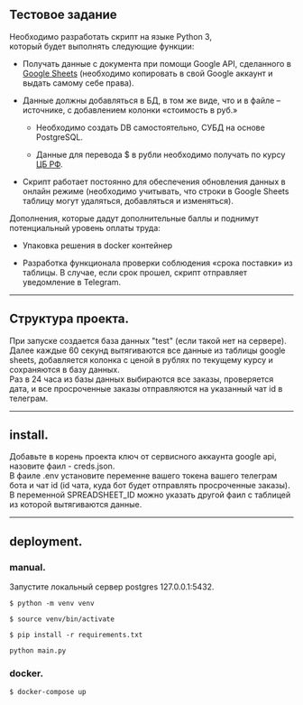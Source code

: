 

## Тестовое задание
Необходимо разработать скрипт на языке Python 3, <br>
который будет выполнять следующие функции:

* Получать данные с документа при помощи Google API, сделанного в
[Google Sheets](https://docs.google.com/spreadsheets/d/1f-qZEX1k_3nj5cahOzntYAnvO4ignbyesVO7yuBdv_g/edit)
(необходимо копировать в свой Google аккаунт и выдать самому себе права).
 

* Данные должны добавляться в БД, в том же виде, что и в файле –источнике, с добавлением колонки «стоимость в руб.»
    
    * Необходимо создать DB самостоятельно, СУБД на основе PostgreSQL.
    
    * Данные для перевода $ в рубли необходимо получать по курсу [ЦБ РФ](https://www.cbr.ru/development/SXML/).
    
* Скрипт работает постоянно для обеспечения обновления данных в онлайн режиме (необходимо учитывать, что строки в Google Sheets таблицу могут удаляться, добавляться и изменяться).

Дополнения, которые дадут дополнительные баллы и поднимут потенциальный уровень оплаты труда:

* Упаковка решения в docker контейнер
    
* Разработка функционала проверки соблюдения «срока поставки» из таблицы. В случае, если срок прошел, скрипт отправляет уведомление в Telegram.
---

## Структура проекта.

При запуске создается база данных "test" (если такой нет на сервере). Далее каждые
60 секунд вытягиваются все данные из таблицы google sheets, добавляется колонка с ценой в рублях по текущему
курсу и сохраняются в базу данных.<br>
Раз в 24 часа из базы данных выбираются все заказы, проверяется дата, и все просроченные
заказы отправляются на указанный чат id в телеграм.

---

## install.

Добавьте в корень проекта ключ от сервисного аккаунта google api,
назовите фаил - creds.json. <br>
В фаиле .env установите переменне вашего токена вашего телеграм бота
и чат id (id чата, куда бот будет отправлять просроченные заказы).<br>
 В переменной SPREADSHEET_ID можно указать другой фаил с таблицей из которой
вытягиваются данные.

---

## deployment.

### manual.

Запустите локальный сервер postgres 127.0.0.1:5432.<br>

```commandline
$ python -m venv venv
```
```commandline
$ source venv/bin/activate
```
```commandline
$ pip install -r requirements.txt
```
```commandline
python main.py
```
###  docker.
```commandline
$ docker-compose up 
```